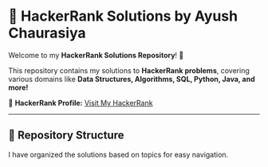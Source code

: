 # 🚀 HackerRank Solutions by Ayush Chaurasiya  

Welcome to my **HackerRank Solutions Repository**! 🎯  

This repository contains my solutions to **HackerRank problems**, covering various domains like **Data Structures, Algorithms, SQL, Python, Java, and more!**  

🔗 **HackerRank Profile:** [Visit My HackerRank](https://www.hackerrank.com/profile/Ayushchaurasiya)  

---

## 📌 Repository Structure  
I have organized the solutions based on topics for easy navigation.  

